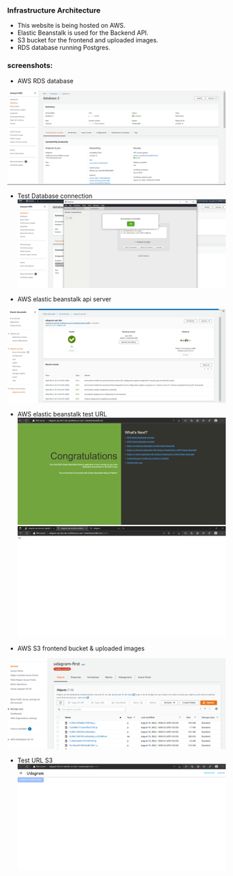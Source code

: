 ### Infrastructure Architecture

* This website is being hosted on AWS.
* Elastic Beanstalk is used for the Backend API.
* S3 bucket for the frontend and uploaded images.
* RDS database running Postgres.



### screenshots:

* AWS RDS database

![aws - RDS](screenshots/RDS.png)

* Test Database connection
![aws - RDS](screenshots/test-database-connection.png)


* AWS elastic beanstalk api server

![elacstic beanstalk - udagramapi-env](screenshots/Elasticbean-stalk.png)

* AWS elastic beanstalk test URL
![elacstic beanstalk - udagramapi-env](screenshots/test-elastic-url.png)
![elacstic beanstalk - URL](screenshots/EB-URL.png)


* AWS S3 frontend bucket & uploaded images

![S3 bucket](screenshots/bucket-S3.png)

* Test URL S3
![S3 bucket](screenshots/test-s3-URL.png)

